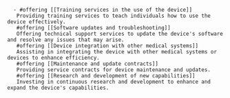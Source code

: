       - #offering [[Training services in the use of the device]]
       Providing training services to teach individuals how to use the device effectively.
       #offering [[Software updates and troubleshooting]]
       Offering technical support services to update the device's software and resolve any issues that may arise.
       #offering [[Device integration with other medical systems]]
       Assisting in integrating the device with other medical systems or devices to enhance efficiency.
       #offering [[Maintenance and update contracts]]
       Providing service contracts for device maintenance and updates.
       #offering [[Research and development of new capabilities]]
       Investing in continuous research and development to enhance and expand the device's capabilities.

